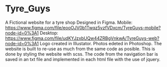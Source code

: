 # Tyre_Guys
A Fictional website for a tyre shop
Designed in Figma.
Mobile: https://www.figma.com/file/eooOJV0b1Twqz5vzfVDxcm/TyreGuys-mobile?node-id=0%3A1
Desktop:
https://www.figma.com/file/udKYJzxbUQw44ZRBgVnkwA/TyreGuys-web?node-id=0%3A1
Logo created in Illustator.
Photos edeted in Photoshop.
The website is built to re-use as much from the same code as posible.
This is done by styling the website with scss.
The code from the navigation bar is saved in an txt file and implemented in each html file with the use of jquery.
